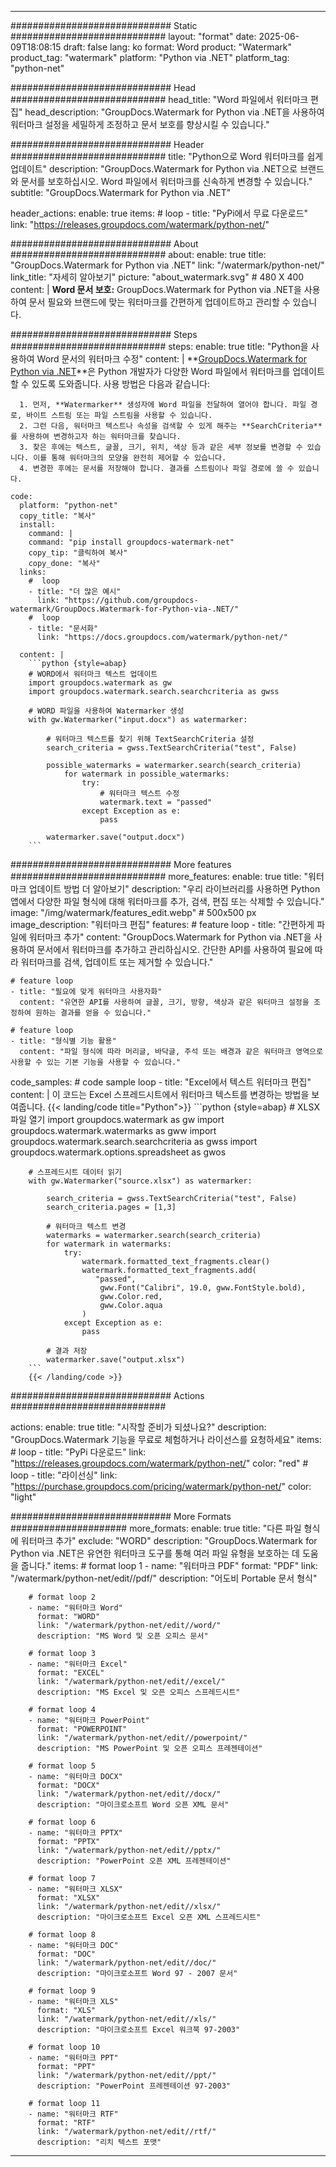 
---
############################# Static ############################
layout: "format"
date:  2025-06-09T18:08:15
draft: false
lang: ko
format: Word
product: "Watermark"
product_tag: "watermark"
platform: "Python via .NET"
platform_tag: "python-net"

############################# Head ############################
head_title: "Word 파일에서 워터마크 편집"
head_description: "GroupDocs.Watermark for Python via .NET을 사용하여 워터마크 설정을 세밀하게 조정하고 문서 보호를 향상시킬 수 있습니다."

############################# Header ############################
title: "Python으로 Word 워터마크를 쉽게 업데이트" 
description: "GroupDocs.Watermark for Python via .NET으로 브랜드와 문서를 보호하십시오. Word 파일에서 워터마크를 신속하게 변경할 수 있습니다."
subtitle: "GroupDocs.Watermark for Python via .NET" 

header_actions:
  enable: true
  items:
    #  loop
    - title: "PyPi에서 무료 다운로드"
      link: "https://releases.groupdocs.com/watermark/python-net/"
      
############################# About ############################
about:
    enable: true
    title: "GroupDocs.Watermark for Python via .NET"
    link: "/watermark/python-net/"
    link_title: "자세히 알아보기"
    picture: "about_watermark.svg" # 480 X 400
    content: |
       **Word 문서 보호:** GroupDocs.Watermark for Python via .NET을 사용하여 문서 필요와 브랜드에 맞는 워터마크를 간편하게 업데이트하고 관리할 수 있습니다.

############################# Steps ############################
steps:
    enable: true
    title: "Python을 사용하여 Word 문서의 워터마크 수정"
    content: |
      **[GroupDocs.Watermark for Python via .NET](https://products.groupdocs.com/watermark/python-net/)**은 Python 개발자가 다양한 Word 파일에서 워터마크를 업데이트할 수 있도록 도와줍니다. 사용 방법은 다음과 같습니다:
      
      1. 먼저, **Watermarker** 생성자에 Word 파일을 전달하여 열어야 합니다. 파일 경로, 바이트 스트림 또는 파일 스트림을 사용할 수 있습니다.
      2. 그런 다음, 워터마크 텍스트나 속성을 검색할 수 있게 해주는 **SearchCriteria**를 사용하여 변경하고자 하는 워터마크를 찾습니다.
      3. 찾은 후에는 텍스트, 글꼴, 크기, 위치, 색상 등과 같은 세부 정보를 변경할 수 있습니다. 이를 통해 워터마크의 모양을 완전히 제어할 수 있습니다.
      4. 변경한 후에는 문서를 저장해야 합니다. 결과를 스트림이나 파일 경로에 쓸 수 있습니다.
   
    code:
      platform: "python-net"
      copy_title: "복사"
      install:
        command: |
        command: "pip install groupdocs-watermark-net"
        copy_tip: "클릭하여 복사"
        copy_done: "복사"
      links:
        #  loop
        - title: "더 많은 예시"
          link: "https://github.com/groupdocs-watermark/GroupDocs.Watermark-for-Python-via-.NET/"
        #  loop
        - title: "문서화"
          link: "https://docs.groupdocs.com/watermark/python-net/"
          
      content: |
        ```python {style=abap}
        # WORD에서 워터마크 텍스트 업데이트
        import groupdocs.watermark as gw
        import groupdocs.watermark.search.searchcriteria as gwss

        # WORD 파일을 사용하여 Watermarker 생성
        with gw.Watermarker("input.docx") as watermarker:

            # 워터마크 텍스트를 찾기 위해 TextSearchCriteria 설정
            search_criteria = gwss.TextSearchCriteria("test", False)

            possible_watermarks = watermarker.search(search_criteria)
                for watermark in possible_watermarks:
                    try:
                        # 워터마크 텍스트 수정
                        watermark.text = "passed"
                    except Exception as e:
                        pass
            
            watermarker.save("output.docx")
        ```            

############################# More features ############################
more_features:
  enable: true
  title: "워터마크 업데이트 방법 더 알아보기"
  description: "우리 라이브러리를 사용하면 Python 앱에서 다양한 파일 형식에 대해 워터마크를 추가, 검색, 편집 또는 삭제할 수 있습니다."
  image: "/img/watermark/features_edit.webp" # 500x500 px
  image_description: "워터마크 편집"
  features:
    # feature loop
    - title: "간편하게 파일에 워터마크 추가"
      content: "GroupDocs.Watermark for Python via .NET을 사용하여 문서에서 워터마크를 추가하고 관리하십시오. 간단한 API를 사용하여 필요에 따라 워터마크를 검색, 업데이트 또는 제거할 수 있습니다."

    # feature loop
    - title: "필요에 맞게 워터마크 사용자화"
      content: "유연한 API를 사용하여 글꼴, 크기, 방향, 색상과 같은 워터마크 설정을 조정하여 원하는 결과를 얻을 수 있습니다."

    # feature loop
    - title: "형식별 기능 활용"
      content: "파일 형식에 따라 머리글, 바닥글, 주석 또는 배경과 같은 워터마크 영역으로 사용할 수 있는 기본 기능을 사용할 수 있습니다."
      
  code_samples:
    # code sample loop
    - title: "Excel에서 텍스트 워터마크 편집"
      content: |
        이 코드는 Excel 스프레드시트에서 워터마크 텍스트를 변경하는 방법을 보여줍니다.
        {{< landing/code title="Python">}}
        ```python {style=abap}
        # XLSX 파일 열기
        import groupdocs.watermark as gw
        import groupdocs.watermark.watermarks as gww
        import groupdocs.watermark.search.searchcriteria as gwss
        import groupdocs.watermark.options.spreadsheet as gwos

        # 스프레드시트 데이터 읽기
        with gw.Watermarker("source.xlsx") as watermarker:

            search_criteria = gwss.TextSearchCriteria("test", False)
            search_criteria.pages = [1,3]

            # 워터마크 텍스트 변경
            watermarks = watermarker.search(search_criteria)
            for watermark in watermarks:
                try:
                    watermark.formatted_text_fragments.clear()
                    watermark.formatted_text_fragments.add(
                       "passed", 
                        gww.Font("Calibri", 19.0, gww.FontStyle.bold), 
                        gww.Color.red, 
                        gww.Color.aqua
                    )
                except Exception as e:
                    pass
        
            # 결과 저장
            watermarker.save("output.xlsx")
        ```
        {{< /landing/code >}}


############################# Actions ############################

actions:
  enable: true
  title: "시작할 준비가 되셨나요?"
  description: "GroupDocs.Watermark 기능을 무료로 체험하거나 라이선스를 요청하세요"
  items:
    #  loop
    - title: "PyPi 다운로드"
      link: "https://releases.groupdocs.com/watermark/python-net/"
      color: "red"
        #  loop
    - title: "라이선싱"
      link: "https://purchase.groupdocs.com/pricing/watermark/python-net/"
      color: "light"


############################# More Formats #####################
more_formats:
    enable: true
    title: "다른 파일 형식에 워터마크 추가"
    exclude: "WORD"
    description: "GroupDocs.Watermark for Python via .NET은 유연한 워터마크 도구를 통해 여러 파일 유형을 보호하는 데 도움을 줍니다."
    items: 
        # format loop 1
        - name: "워터마크 PDF"
          format: "PDF"
          link: "/watermark/python-net/edit//pdf/"
          description: "어도비 Portable 문서 형식"

        # format loop 2
        - name: "워터마크 Word"
          format: "WORD"
          link: "/watermark/python-net/edit//word/"
          description: "MS Word 및 오픈 오피스 문서"
          
        # format loop 3
        - name: "워터마크 Excel"
          format: "EXCEL"
          link: "/watermark/python-net/edit//excel/"
          description: "MS Excel 및 오픈 오피스 스프레드시트"

        # format loop 4
        - name: "워터마크 PowerPoint"
          format: "POWERPOINT"
          link: "/watermark/python-net/edit//powerpoint/"
          description: "MS PowerPoint 및 오픈 오피스 프레젠테이션"

        # format loop 5
        - name: "워터마크 DOCX"
          format: "DOCX"
          link: "/watermark/python-net/edit//docx/"
          description: "마이크로소프트 Word 오픈 XML 문서"
          
        # format loop 6
        - name: "워터마크 PPTX"
          format: "PPTX"
          link: "/watermark/python-net/edit//pptx/"
          description: "PowerPoint 오픈 XML 프레젠테이션"
          
        # format loop 7
        - name: "워터마크 XLSX"
          format: "XLSX"
          link: "/watermark/python-net/edit//xlsx/"
          description: "마이크로소프트 Excel 오픈 XML 스프레드시트"

        # format loop 8
        - name: "워터마크 DOC"
          format: "DOC"
          link: "/watermark/python-net/edit//doc/"
          description: "마이크로소프트 Word 97 - 2007 문서"

        # format loop 9
        - name: "워터마크 XLS"
          format: "XLS"
          link: "/watermark/python-net/edit//xls/"
          description: "마이크로소프트 Excel 워크북 97-2003"

        # format loop 10
        - name: "워터마크 PPT"
          format: "PPT"
          link: "/watermark/python-net/edit//ppt/"
          description: "PowerPoint 프레젠테이션 97-2003"

        # format loop 11
        - name: "워터마크 RTF"
          format: "RTF"
          link: "/watermark/python-net/edit//rtf/"
          description: "리치 텍스트 포맷"

---